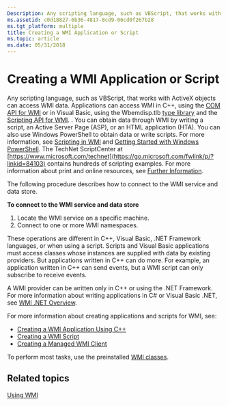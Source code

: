 ```yaml
---
Description: Any scripting language, such as VBScript, that works with ActiveX objects can access WMI data. Applications can access WMI in C++, using the COM API for WMI or in Visual Basic, using the Wbemdisp.tlb type library and the Scripting API for WMI. .
ms.assetid: c0d18827-6b36-4817-8cd9-06cd0f267b28
ms.tgt_platform: multiple
title: Creating a WMI Application or Script
ms.topic: article
ms.date: 05/31/2018
---
```


# Creating a WMI Application or Script

Any scripting language, such as VBScript, that works with ActiveX objects can access WMI data. Applications can access WMI in C++, using the [COM API for WMI](com-api-for-wmi.md) or in Visual Basic, using the Wbemdisp.tlb [type library](using-the-wmi-scripting-type-library.md) and the [Scripting API for WMI](scripting-api-for-wmi.md). . You can obtain data through WMI by writing a script, an Active Server Page (ASP), or an HTML application (HTA). You can also use Windows PowerShell to obtain data or write scripts. For more information, see [Scripting in WMI](https://docs.microsoft.com/windows/desktop/WmiSdk/creating-a-wmi-script) and [Getting Started with Windows PowerShell](https://go.microsoft.com/fwlink/p/?linkid=113440). The TechNet ScriptCenter at [https://www.microsoft.com/technet](https://go.microsoft.com/fwlink/p/?linkid=84103) contains hundreds of scripting examples. For more information about print and online resources, see [Further Information](further-information.md).

The following procedure describes how to connect to the WMI service and data store.

**To connect to the WMI service and data store**

1.  Locate the WMI service on a specific machine.
2.  Connect to one or more WMI namespaces.

These operations are different in C++, Visual Basic, .NET Framework languages, or when using a script. Scripts and Visual Basic applications must access classes whose instances are supplied with data by existing providers. But applications written in C++ can do more. For example, an application written in C++ can send events, but a WMI script can only subscribe to receive events.

A WMI provider can be written only in C++ or using the .NET Framework. For more information about writing applications in C# or Visual Basic .NET, see [WMI .NET Overview](https://go.microsoft.com/fwlink/p/?linkid=98072).

For more information about creating applications and scripts for WMI, see:

-   [Creating a WMI Application Using C++](creating-a-wmi-application-using-c-.md)
-   [Creating a WMI Script](creating-a-wmi-script.md)
-   [Creating a Managed WMI Client](creating-a-managed-wmi-client.md)

To perform most tasks, use the preinstalled [WMI classes](wmi-classes.md).

## Related topics

<dl> <dt>

[Using WMI](using-wmi.md)
</dt> </dl>

 

 



